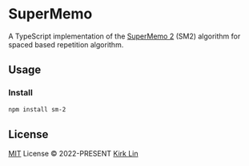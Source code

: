 # SuperMemo

A TypeScript implementation of the [SuperMemo 2](https://super-memory.com/english/ol/sm2.htm) (SM2) algorithm for spaced based repetition algorithm.



## Usage

### Install

```bash
npm install sm-2
```

## License

[MIT](./LICENSE) License &copy; 2022-PRESENT [Kirk Lin](https://github.com/kirklin)
